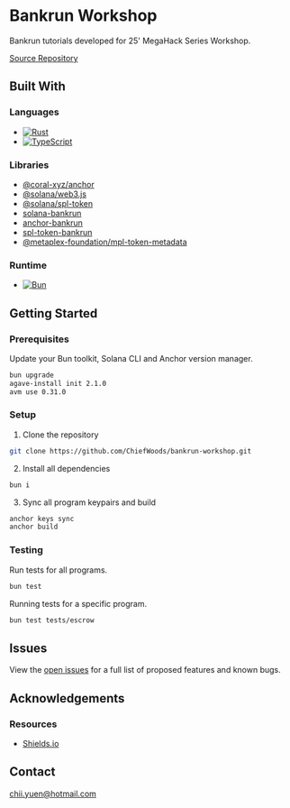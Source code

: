 # Bankrun Workshop

Bankrun tutorials developed for 25' MegaHack Series Workshop.

[Source Repository](https://github.com/ChiefWoods/bankrun-workshop)

## Built With

### Languages

- [![Rust](https://img.shields.io/badge/Rust-f75008?style=for-the-badge&logo=rust)](https://www.rust-lang.org/)
- [![TypeScript](https://img.shields.io/badge/TypeScript-ffffff?style=for-the-badge&logo=typescript)](https://www.typescriptlang.org/)

### Libraries

- [@coral-xyz/anchor](https://www.anchor-lang.com/)
- [@solana/web3.js](https://solana-labs.github.io/solana-web3.js/)
- [@solana/spl-token](https://solana-labs.github.io/solana-program-library/token/js/)
- [solana-bankrun](https://kevinheavey.github.io/solana-bankrun/)
- [anchor-bankrun](https://kevinheavey.github.io/solana-bankrun/)
- [spl-token-bankrun](https://github.com/metaDAOproject/spl-token-bankrun)
- [@metaplex-foundation/mpl-token-metadata](https://developers.metaplex.com/token-metadata)

### Runtime

- [![Bun](https://img.shields.io/badge/Bun-000?style=for-the-badge&logo=bun)](https://bun.sh/)

## Getting Started

### Prerequisites

Update your Bun toolkit, Solana CLI and Anchor version manager.

```bash
bun upgrade
agave-install init 2.1.0
avm use 0.31.0
```

### Setup

1. Clone the repository

```bash
git clone https://github.com/ChiefWoods/bankrun-workshop.git
```

2. Install all dependencies

```bash
bun i
```

3. Sync all program keypairs and build

```bash
anchor keys sync
anchor build
```

### Testing

Run tests for all programs.

```bash
bun test
```

Running tests for a specific program.

```bash
bun test tests/escrow
```

## Issues

View the [open issues](https://github.com/ChiefWoods/bankrun-workshop/issues) for a full list of proposed features and known bugs.

## Acknowledgements

### Resources

- [Shields.io](https://shields.io/)

## Contact

[chii.yuen@hotmail.com](mailto:chii.yuen@hotmail.com)
